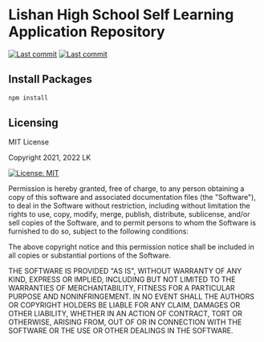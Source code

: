 # Lishan High School Self Learning Application Repository

[![Last commit](https://badgen.net/github/last-commit/LK152/School_dev)](https://github.com/LK152/School_dev)
[![Last commit](https://badgen.net/github/stars/LK152/School_dev)](https://github.com/LK152/School_dev)

## Install Packages

```sh
npm install
```

## Licensing

MIT License

Copyright 2021, 2022 LK

[![License: MIT](https://img.shields.io/badge/License-MIT-yellow.svg)](https://opensource.org/licenses/MIT)  

Permission is hereby granted, free of charge, to any person obtaining a copy
of this software and associated documentation files (the "Software"), to deal
in the Software without restriction, including without limitation the rights
to use, copy, modify, merge, publish, distribute, sublicense, and/or sell
copies of the Software, and to permit persons to whom the Software is
furnished to do so, subject to the following conditions:

The above copyright notice and this permission notice shall be included in all
copies or substantial portions of the Software.

THE SOFTWARE IS PROVIDED "AS IS", WITHOUT WARRANTY OF ANY KIND, EXPRESS OR
IMPLIED, INCLUDING BUT NOT LIMITED TO THE WARRANTIES OF MERCHANTABILITY,
FITNESS FOR A PARTICULAR PURPOSE AND NONINFRINGEMENT. IN NO EVENT SHALL THE
AUTHORS OR COPYRIGHT HOLDERS BE LIABLE FOR ANY CLAIM, DAMAGES OR OTHER
LIABILITY, WHETHER IN AN ACTION OF CONTRACT, TORT OR OTHERWISE, ARISING FROM,
OUT OF OR IN CONNECTION WITH THE SOFTWARE OR THE USE OR OTHER DEALINGS IN THE
SOFTWARE.

